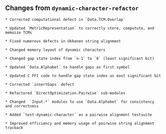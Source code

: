 
## Changes from `dynamic-character-refactor`

	* Corrected computational defect in `Data.TCM.Overlap`

	* Updated `MetricRepresentation` to correctly store, computute, and memoize TCMs

	* Fixed numerous defects in Ukkonen string alignment

	* Changed memory layout of dynamic characters

	* Changed gap state index from `n-1` to `0` (least significant bit)

	* Updated `Data.Alphabet` to handle gaps as first symbol

	* Updated C FFI code to handle gap state index as east significant bit

	* Corrected `insertGaps` defect

	* Refactored `DirectOptimization.Pairwise` sub-modules

	* Changed  `Input.*` modules to use `Data.Alphabet` for consistency and correctness

	* Added `test-dynamic-character` as a pairwise alignment testsuite

	* Improved efficiency and memory usage of pairwise string alignment tracback
